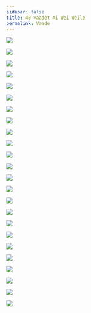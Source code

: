 ```yaml
---
sidebar: false
title: 40 vaadet Ai Wei Weile
permalink: Vaade
---
```


![](img/AiWeiWei/00.PNG)

![](img/AiWeiWei/01.PNG)

![](img/AiWeiWei/02.PNG)

![](img/AiWeiWei/03.PNG)

![](img/AiWeiWei/04.PNG)

![](img/AiWeiWei/05.PNG)

![](img/AiWeiWei/06.PNG)

![](img/AiWeiWei/07.PNG)

![](img/AiWeiWei/08.PNG)

![](img/AiWeiWei/09.PNG)

![](img/AiWeiWei/10.PNG)

![](img/AiWeiWei/11.PNG)

![](img/AiWeiWei/12.PNG)

![](img/AiWeiWei/13.PNG)

![](img/AiWeiWei/14.PNG)

![](img/AiWeiWei/15.PNG)

![](img/AiWeiWei/16.PNG)

![](img/AiWeiWei/17.PNG)

![](img/AiWeiWei/18.PNG)

![](img/AiWeiWei/19.PNG)

![](img/AiWeiWei/20.PNG)

![](img/AiWeiWei/21.PNG)

![](img/AiWeiWei/22.PNG)

![](img/AiWeiWei/23.PNG)
